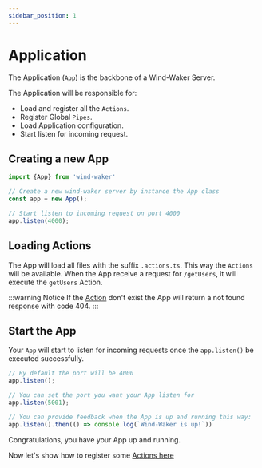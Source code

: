 ```yaml
---
sidebar_position: 1
---
```


# Application

The Application (`App`) is the backbone of a Wind-Waker Server.

The Application will be responsible for:
- Load and register all the `Actions`.
- Register Global `Pipes`.
- Load Application configuration.
- Start listen for incoming request.

## Creating a new App

```typescript
import {App} from 'wind-waker'

// Create a new wind-waker server by instance the App class
const app = new App();

// Start listen to incoming request on port 4000
app.listen(4000);
```

## Loading Actions

The App will load all files with the suffix `.actions.ts`. 
This way the `Actions` will be available.
When the App receive a request for `/getUsers`, it will execute the `getUsers` Action.

:::warning Notice
If the [Action](./actions.md) don't exist the App will return a not found response with code 404.
:::

## Start the App

Your `App` will start to listen for incoming requests once the `app.listen()` be executed successfully.

```typescript
// By default the port will be 4000
app.listen();

// You can set the port you want your App listen for
app.listen(5001);

// You can provide feedback when the App is up and running this way:
app.listen().then(() => console.log(`Wind-Waker is up!`))
```

Congratulations, you have your App up and running.

Now let's show how to register some [Actions here](./actions.md)
